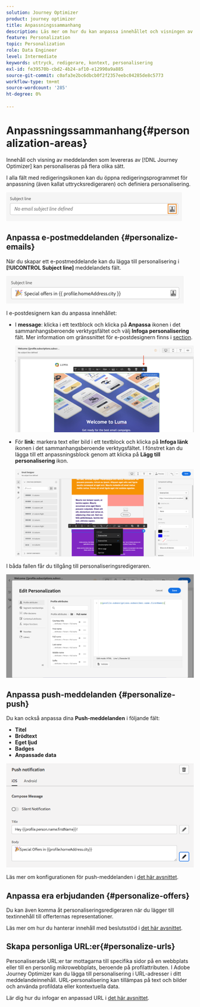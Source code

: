 ```yaml
---
solution: Journey Optimizer
product: journey optimizer
title: Anpassningssammanhang
description: Läs mer om hur du kan anpassa innehållet och visningen av dina meddelanden.
feature: Personalization
topic: Personalization
role: Data Engineer
level: Intermediate
keywords: uttryck, redigerare, kontext, personalisering
exl-id: fe39570b-cbd2-4b24-af10-e12990a9a885
source-git-commit: c0afa3e2bc6dbcb0f2f2357eebc04285de8c5773
workflow-type: tm+mt
source-wordcount: '285'
ht-degree: 0%

---
```


# Anpassningssammanhang{#personalization-areas}

Innehåll och visning av meddelanden som levereras av [!DNL Journey Optimizer] kan personaliseras på flera olika sätt.

I alla fält med redigeringsikonen kan du öppna redigeringsprogrammet för anpassning (även kallat uttrycksredigeraren) och definiera personalisering.

![](assets/perso_icon.png)

## Anpassa e-postmeddelanden {#personalize-emails}

När du skapar ett e-postmeddelande kan du lägga till personalisering i **[!UICONTROL Subject line]** meddelandets fält.

![](assets/perso_subject.png)

I e-postdesignern kan du anpassa innehållet:

* I **message**: klicka i ett textblock och klicka på **Anpassa** ikonen i det sammanhangsberoende verktygsfältet och välj **Infoga personalisering** fält. Mer information om gränssnittet för e-postdesignern finns i [section](../email/get-started-email-design.md).

   ![](assets/perso_insert.png)

* För **link**: markera text eller bild i ett textblock och klicka på **Infoga länk** ikonen i det sammanhangsberoende verktygsfältet. I fönstret kan du lägga till ett anpassningsblock genom att klicka på **Lägg till personalisering** ikon.

   ![](assets/perso_link.png)

I båda fallen får du tillgång till personaliseringsredigeraren.

![](assets/perso_ee.png)

## Anpassa push-meddelanden {#personalize-push}

Du kan också anpassa dina **Push-meddelanden** i följande fält:

* **Titel**
* **Brödtext**
* **Eget ljud**
* **Badges**
* **Anpassade data**

![](assets/perso_push.png)

Läs mer om konfigurationen för push-meddelanden i [det här avsnittet](../push/push-gs.md).

## Anpassa era erbjudanden {#personalize-offers}

Du kan även komma åt personaliseringsredigeraren när du lägger till textinnehåll till offerternas representationer.

Läs mer om hur du hanterar innehåll med beslutsstöd i [det här avsnittet](../offers/offer-library/creating-personalized-offers.md#custom-text).

## Skapa personliga URL:er{#personalize-urls}

Personaliserade URL:er tar mottagarna till specifika sidor på en webbplats eller till en personlig mikrowebbplats, beroende på profilattributen. I Adobe Journey Optimizer kan du lägga till personalisering i URL-adresser i ditt meddelandeinnehåll. URL-personalisering kan tillämpas på text och bilder och använda profildata eller kontextuella data.

Lär dig hur du infogar en anpassad URL i [det här avsnittet](personalization-syntax.md#perso-urls).

